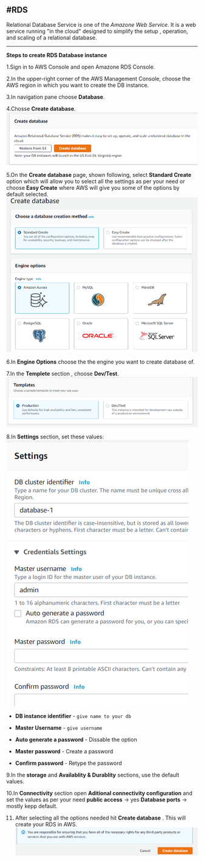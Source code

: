 #RDS
---

Relational Database Service is one of the *Amazone Web Service*.
It is a web service running "in the cloud" designed to simplify the setup , operation, and scaling of a relational database.
  
---
**Steps to create RDS Database instance** 

 1.Sign in to AWS Console and open Amazone RDS Console.

 2.In the upper-right corner of the AWS Management Console, choose the AWS region in which you want to create the DB instance. 
   
 3.In navigation pane choose **Database**.

 4.Chosse **Create database**.
   ![](img/RDS1.PNG)

 5.On the **Create database** page, shown following, select **Standard Create** option which will allow you to select all the settings
   as per your need or choose **Easy Create** where AWS will give you some of the options by default selected.
    ![](img/rds2.PNG)
    
 6.In **Engine Options** choose the the engine you want to create database of.

 7.In the **Templete** section , choose **Dev/Test**.
     ![](img/rds3.PNG)

 8.In **Settings** section, set these values:
      ![](img/rds4.PNG)
 
  * **DB instance identifier** - `give name to your db`
      
  * **Master Username** - `give username`
      
  * **Auto generate a password** - Dissable the option
      
  * **Master password** - Create a password
      
  * **Confirm password** - Retype the password

 9.In the **storage** and **Availablity & Durablity** sections, use the default values.

 10.In **Connectivity** section open **Aditional connectivity configuration** and set the values as per your need
       **public access** -> yes
       **Database ports** -> mostly kepp default.
       
 11. After selecting all the options needed hit **Create database** . This will create your RDS in AWS.
   ![](img/rds5.PNG)
